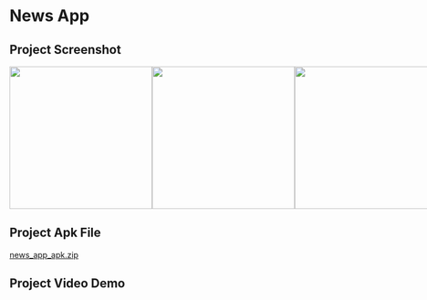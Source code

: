 # News App

## Project Screenshot
<div style="display: flex; justify-content: space-between;">
    <img src="https://github.com/fazlerabbishuvobd/News_App-using-Getx_MVVM/assets/118497272/84ff0527-c4cf-4a00-8108-7119e41c2158" height="250">
    <img src="https://github.com/fazlerabbishuvobd/News_App-using-Getx_MVVM/assets/118497272/2ae7a3f3-b80d-45e5-839c-c221f66891da" height="250">
    <img src="https://github.com/fazlerabbishuvobd/News_App-using-Getx_MVVM/assets/118497272/72ff508d-0b5b-4a79-8ac9-c688e3a3281a" height="250">
    <img src="https://github.com/fazlerabbishuvobd/News_App-using-Getx_MVVM/assets/118497272/bf45abbd-d04d-4c15-bd65-066267ac2bdf" height="250">
    <img src="https://github.com/fazlerabbishuvobd/News_App-using-Getx_MVVM/assets/118497272/7b33ee29-ae72-45a6-8cad-0e07355a0bd0" height="250">
    <img src="https://github.com/fazlerabbishuvobd/News_App-using-Getx_MVVM/assets/118497272/9a3811ee-ce8d-4e60-8e0d-dc1f57c04e19" height="250">
    <img src="https://github.com/fazlerabbishuvobd/News_App-using-Getx_MVVM/assets/118497272/75c30461-eae7-47cd-9091-db252b3c65b3" height="250">
    <img src="https://github.com/fazlerabbishuvobd/News_App-using-Getx_MVVM/assets/118497272/b1777bc5-5766-4957-b425-e0851c00f87e" height="250">
    <img src="https://github.com/fazlerabbishuvobd/News_App-using-Getx_MVVM/assets/118497272/a667dc47-9fcc-4ef7-a75e-acc3e01c6150" height="250">
    <img src="https://github.com/fazlerabbishuvobd/News_App-using-Getx_MVVM/assets/118497272/2cac52d6-0774-4e6d-8145-1301cd9dfbb1" height="250">
    <img src="https://github.com/fazlerabbishuvobd/News_App-using-Getx_MVVM/assets/118497272/6bb68b57-492b-4b42-b5c7-94d142ee9bc0" height="250">
    <img src="https://github.com/fazlerabbishuvobd/News_App-using-Getx_MVVM/assets/118497272/74c67665-9d2c-4ac9-a077-ad261ea62ab6" height="250">
    <img src="https://github.com/fazlerabbishuvobd/News_App-using-Getx_MVVM/assets/118497272/90558a89-963e-499b-bfb3-2db4affccda6" height="250">
    <img src="https://github.com/fazlerabbishuvobd/News_App-using-Getx_MVVM/assets/118497272/9a34e24b-35aa-43f5-bcf9-1ae67b9a2e32" height="250">
    <img src="https://github.com/fazlerabbishuvobd/News_App-using-Getx_MVVM/assets/118497272/7a221b2a-83ca-47d4-a2c7-dc7fddcbf6a2" height="250">
    <img src="https://github.com/fazlerabbishuvobd/News_App-using-Getx_MVVM/assets/118497272/28672e07-f4ae-4955-9647-b6bacda7343b" height="250">
    <img src="https://github.com/fazlerabbishuvobd/News_App-using-Getx_MVVM/assets/118497272/6f172dc3-5380-4eac-80c1-2ab393c00a4b" height="250">
    <img src="https://github.com/fazlerabbishuvobd/News_App-using-Getx_MVVM/assets/118497272/dfcbda9e-c9cd-4946-ab8a-5f91e9d3ef68" height="250">
    <img src="https://github.com/fazlerabbishuvobd/News_App-using-Getx_MVVM/assets/118497272/43b5b8d9-3f16-4a60-b396-095916e7255c" height="250">
    <img src="https://github.com/fazlerabbishuvobd/News_App-using-Getx_MVVM/assets/118497272/79c99f35-0289-4c2e-be8b-9b7a28fa8d38" height="250">
    <img src="https://github.com/fazlerabbishuvobd/News_App-using-Getx_MVVM/assets/118497272/20a913e4-4ada-461f-a486-ec8c4b372475" height="250">
    <img src="https://github.com/fazlerabbishuvobd/News_App-using-Getx_MVVM/assets/118497272/3054843c-d119-4656-92d0-1bdf6f79d793" height="250">
    <img src="https://github.com/fazlerabbishuvobd/News_App-using-Getx_MVVM/assets/118497272/302f5913-c595-4b22-a298-890ffc640cbc" height="250">
</div>

## Project Apk File
[news_app_apk.zip](https://github.com/fazlerabbishuvobd/News_App-using-Getx_MVVM/files/12551752/news_app_apk.zip)

## Project Video Demo
